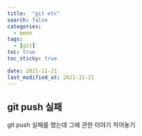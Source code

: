 ```yaml
---
title:  "git etc"
search: false
categories: 
  - memo
tags:
  - [git]
toc: true
toc_sticky: true

date: 2021-11-21
last_modified_at: 2021-11-21
---
```



## git push 실패

git push 실패를 했는데 그에 관한 이야기 적어놓기

